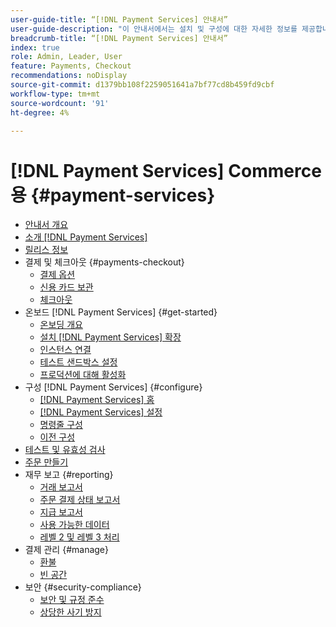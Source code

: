 ```yaml
---
user-guide-title: “[!DNL Payment Services] 안내서”
user-guide-description: "이 안내서에서는 설치 및 구성에 대한 자세한 정보를 제공합니다 [!DNL Payment Services] 에 대한 [!DNL Adobe Commerce] 또는 [!DNL Magento Open Source] 저장."
breadcrumb-title: “[!DNL Payment Services] 안내서”
index: true
role: Admin, Leader, User
feature: Payments, Checkout
recommendations: noDisplay
source-git-commit: d1379bb108f2259051641a7bf77cd8b459fd9cbf
workflow-type: tm+mt
source-wordcount: '91'
ht-degree: 4%

---
```



# [!DNL Payment Services] Commerce용 {#payment-services}

- [안내서 개요](guide-overview.md)
- [소개 [!DNL Payment Services]](overview.md)
- [릴리스 정보](release-notes.md)
- 결제 및 체크아웃 {#payments-checkout}
   - [결제 옵션](payments-options.md)
   - [신용 카드 보관](vaulting.md)
   - [체크아웃](checkout.md)
- 온보드 [!DNL Payment Services] {#get-started}
   - [온보딩 개요](onboard.md)
   - [설치 [!DNL Payment Services] 확장](install.md)
   - [인스턴스 연결](connect.md)
   - [테스트 샌드박스 설정](sandbox.md)
   - [프로덕션에 대해 활성화](production.md)
- 구성 [!DNL Payment Services] {#configure}
   - [[!DNL Payment Services] 홈](payments-home.md)
   - [[!DNL Payment Services] 설정](settings.md)
   - [명령줄 구성](configure-cli.md)
   - [이전 구성](configure-admin.md)
- [테스트 및 유효성 검사](test-validate.md)
- [주문 만들기](create-order.md)
- 재무 보고 {#reporting}
   - [거래 보고서](transactions.md)
   - [주문 결제 상태 보고서](order-payment-status.md)
   - [지급 보고서](payouts.md)
   - [사용 가능한 데이터](data.md)
   - [레벨 2 및 레벨 3 처리](levels-card-payment-transactions.md)
- 결제 관리 {#manage}
   - [환불](refunds.md)
   - [빈 공간](voids.md)
- 보안 {#security-compliance}
   - [보안 및 규정 준수](security.md)
   - [상당한 사기 방지](fraud-protection.md)
